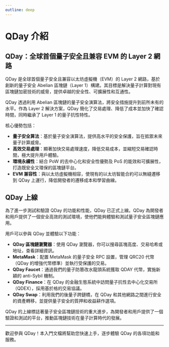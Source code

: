 ```yaml
---
outline: deep
---
```


# QDay 介紹

## QDay：全球首個量子安全且兼容 EVM 的 Layer 2 網路

QDay 是全球首個量子安全且兼容以太坊虛擬機（EVM）的 Layer 2 網路，基於創新的量子安全 Abelian 區塊鏈（Layer 1）構建。其目標是解決量子計算對現有區塊鏈加密技術的威脅，提供卓越的安全性、可擴展性和互通性。

QDay 透過利用 Abelian 區塊鏈的量子安全演算法，將安全措施提升到前所未有的水平。作為 Layer 2 解決方案，QDay 簡化了交易處理、降低了成本並加快了確認時間，同時繼承了 Layer 1 的量子抗性特性。

核心優勢包括：

- **量子安全算法**：基於量子安全演算法，提供高水平的安全保護，旨在抵禦未來量子計算威脅。
- **高效交易處理**：顯著加快交易處理速度，降低交易成本，並縮短交易確認時間，極大提升用戶體驗。
- **環境永續性**：結合 PoW 的去中心化和安全性優勢及 PoS 的能效和可擴展性，打造既安全又環保的區塊鏈平台。
- **EVM 兼容性**：與以太坊虛擬機相容，使現有的以太坊智能合約可以無縫遷移到 QDay 上運行，降低開發者的遷移成本和學習曲線。

## QDay 上線

為了進一步測試和驗證 QDay 的功能和性能，QDay 已正式上線。QDay 為開發者和用戶提供了一個安全高效的測試環境，使他們能夠體驗和測試量子安全區塊鏈應用。

用戶可以參與 QDay 並體驗以下功能：

- **QDay 區塊鏈瀏覽器**：使用 QDay 瀏覽器，你可以搜尋區塊高度、交易哈希或地址，查看詳細資訊。
- **MetaMask**：配置 MetaMask 的量子安全 RPC 設置，管理 QRC20 代幣（QDay 的增強代幣標準）並執行受保護的交易。
- **QDay Faucet**：通過我們的量子防篡改水龍頭系統獲取 QDAY 代幣，實施新穎的 anti-Sybil 機制。
- **QDay Finance**：在 QDay 的金融生態系統中訪問量子抗性去中心化交易所（QDEX），採用基於格的交易協議。
- **QDay Swap**：利用我們的後量子跨鏈橋，在 QDay 和其他網路之間進行安全的資產轉移，並提供量子安全的質押和收益耕作選項。

QDay 的上線標誌著量子安全區塊鏈技術的重大進步，為開發者和用戶提供了一個驗證和測試的平台，推動區塊鏈技術在量子計算時代的發展。

---

歡迎參與 QDay！本入門文檔將幫助您快速上手，逐步體驗 QDay 的各項功能和服務。